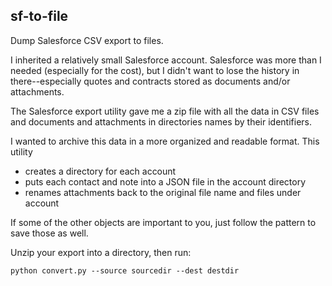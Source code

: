 sf-to-file
----------
Dump Salesforce CSV export to files.

I inherited a relatively small Salesforce account. Salesforce was more than I needed (especially for the cost), but I didn't want to lose the history in there--especially quotes and contracts stored as documents and/or attachments.

The Salesforce export utility gave me a zip file with all the data in CSV files and documents and attachments in directories names by their identifiers.

I wanted to archive this data in a more organized and readable format. This utility 

+ creates a directory for each account
+ puts each contact and note into a JSON file in the account directory
+ renames attachments back to the original file name and files under account

If some of the other objects are important to you, just follow the pattern to save those as well.

Unzip your export into a directory, then run:

```
python convert.py --source sourcedir --dest destdir
```